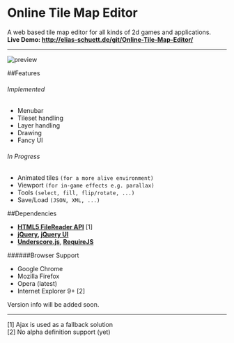 Online Tile Map Editor
======================

A web based tile map editor for all kinds of 2d games and applications.  
**Live Demo: http://elias-schuett.de/git/Online-Tile-Map-Editor/**

----

![preview](http://elias-schuett.de/img/content/online-tile-map-editor.png)

##Features

###### Implemented
  
  * Menubar
  * Tileset handling
  * Layer handling
  * Drawing
  * Fancy UI

###### In Progress

  * Animated tiles `(for a more alive environment)`
  * Viewport `(for in-game effects e.g. parallax)`
  * Tools `(select, fill, flip/rotate, ...)`
  * Save/Load `(JSON, XML, ...)`


##Dependencies

  * **[HTML5 FileReader API](http://www.w3.org/TR/FileAPI/#dfn-filereader)** [1]
  * **[jQuery](http://jquery.com/), [jQuery UI](http://jqueryui.com/)**
  * **[Underscore.js](http://underscorejs.org/)**, **[RequireJS](http://requirejs.org/)**


######Browser Support

  * Google Chrome
  * Mozilla Firefox
  * Opera (latest)
  * Internet Explorer 9+ [2]

Version info will be added soon.

----
[1] Ajax is used as a fallback solution  
[2] No alpha definition support (yet)
